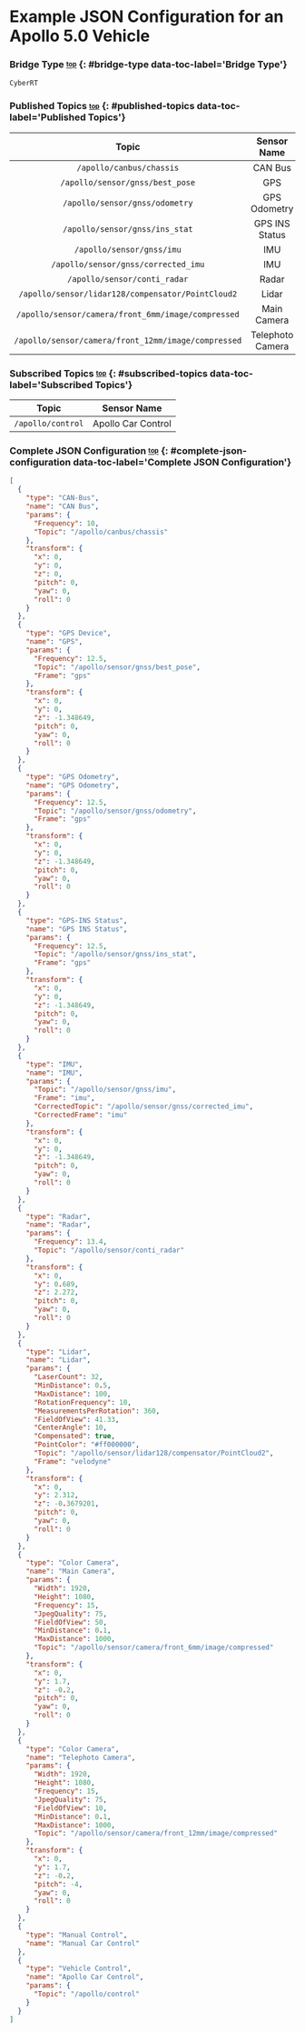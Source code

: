 # <a name="top"></a>Example JSON Configuration for an Apollo 5.0 Vehicle

### Bridge Type <sub><sup>[top](#top)</sup></sub> {: #bridge-type data-toc-label='Bridge Type'}

`CyberRT`

### Published Topics <sub><sup>[top](#top)</sup></sub> {: #published-topics data-toc-label='Published Topics'}

|Topic|Sensor Name|
|:-:|:-:|
|`/apollo/canbus/chassis`|CAN Bus|
|`/apollo/sensor/gnss/best_pose`|GPS|
|`/apollo/sensor/gnss/odometry`|GPS Odometry|
|`/apollo/sensor/gnss/ins_stat`|GPS INS Status|
|`/apollo/sensor/gnss/imu`|IMU|
|`/apollo/sensor/gnss/corrected_imu`|IMU|
|`/apollo/sensor/conti_radar`|Radar|
|`/apollo/sensor/lidar128/compensator/PointCloud2`|Lidar|
|`/apollo/sensor/camera/front_6mm/image/compressed`|Main Camera|
|`/apollo/sensor/camera/front_12mm/image/compressed`|Telephoto Camera|

### Subscribed Topics <sub><sup>[top](#top)</sup></sub> {: #subscribed-topics data-toc-label='Subscribed Topics'}

|Topic|Sensor Name|
|:-:|:-:|
|`/apollo/control`|Apollo Car Control|

### Complete JSON Configuration <sub><sup>[top](#top)</sup></sub> {: #complete-json-configuration data-toc-label='Complete JSON Configuration'}

```JSON
[
  {
    "type": "CAN-Bus",
    "name": "CAN Bus",
    "params": {
      "Frequency": 10,
      "Topic": "/apollo/canbus/chassis"
    },
    "transform": {
      "x": 0,
      "y": 0,
      "z": 0,
      "pitch": 0,
      "yaw": 0,
      "roll": 0
    }
  },
  {
    "type": "GPS Device",
    "name": "GPS",
    "params": {
      "Frequency": 12.5,
      "Topic": "/apollo/sensor/gnss/best_pose",
      "Frame": "gps"
    },
    "transform": {
      "x": 0,
      "y": 0,
      "z": -1.348649,
      "pitch": 0,
      "yaw": 0,
      "roll": 0
    }
  },
  {
    "type": "GPS Odometry",
    "name": "GPS Odometry",
    "params": {
      "Frequency": 12.5,
      "Topic": "/apollo/sensor/gnss/odometry",
      "Frame": "gps"
    },
    "transform": {
      "x": 0,
      "y": 0,
      "z": -1.348649,
      "pitch": 0,
      "yaw": 0,
      "roll": 0
    }
  },
  {
    "type": "GPS-INS Status",
    "name": "GPS INS Status",
    "params": {
      "Frequency": 12.5,
      "Topic": "/apollo/sensor/gnss/ins_stat",
      "Frame": "gps"
    },
    "transform": {
      "x": 0,
      "y": 0,
      "z": -1.348649,
      "pitch": 0,
      "yaw": 0,
      "roll": 0
    }
  },
  {
    "type": "IMU",
    "name": "IMU",
    "params": {
      "Topic": "/apollo/sensor/gnss/imu",
      "Frame": "imu",
      "CorrectedTopic": "/apollo/sensor/gnss/corrected_imu",
      "CorrectedFrame": "imu"
    },
    "transform": {
      "x": 0,
      "y": 0,
      "z": -1.348649,
      "pitch": 0,
      "yaw": 0,
      "roll": 0
    }
  },
  {
	"type": "Radar",
	"name": "Radar",
	"params": {
	  "Frequency": 13.4,
	  "Topic": "/apollo/sensor/conti_radar"
	},
	"transform": {
	  "x": 0,
	  "y": 0.689,
	  "z": 2.272,
	  "pitch": 0,
	  "yaw": 0,
	  "roll": 0
	}
  },
  {
    "type": "Lidar",
    "name": "Lidar",
    "params": {
      "LaserCount": 32,
      "MinDistance": 0.5,
      "MaxDistance": 100,
      "RotationFrequency": 10,
      "MeasurementsPerRotation": 360,
      "FieldOfView": 41.33,
      "CenterAngle": 10,
      "Compensated": true,
      "PointColor": "#ff000000",
      "Topic": "/apollo/sensor/lidar128/compensator/PointCloud2",
      "Frame": "velodyne"
    },
    "transform": {
      "x": 0,
      "y": 2.312,
      "z": -0.3679201,
      "pitch": 0,
      "yaw": 0,
      "roll": 0
    }
  },
  {
    "type": "Color Camera",
    "name": "Main Camera",
    "params": {
      "Width": 1920,
      "Height": 1080,
      "Frequency": 15,
      "JpegQuality": 75,
      "FieldOfView": 50,
      "MinDistance": 0.1,
      "MaxDistance": 1000,
      "Topic": "/apollo/sensor/camera/front_6mm/image/compressed"
    },
    "transform": {
      "x": 0,
      "y": 1.7,
      "z": -0.2,
      "pitch": 0,
      "yaw": 0,
      "roll": 0
    }
  },
  {
    "type": "Color Camera",
    "name": "Telephoto Camera",
    "params": {
      "Width": 1920,
      "Height": 1080,
      "Frequency": 15,
      "JpegQuality": 75,
      "FieldOfView": 10,
      "MinDistance": 0.1,
      "MaxDistance": 1000,
      "Topic": "/apollo/sensor/camera/front_12mm/image/compressed"
    },
    "transform": {
      "x": 0,
      "y": 1.7,
      "z": -0.2,
      "pitch": -4,
      "yaw": 0,
      "roll": 0
    }
  },
  {
    "type": "Manual Control",
    "name": "Manual Car Control"
  },
  {
    "type": "Vehicle Control",
    "name": "Apollo Car Control",
    "params": {
      "Topic": "/apollo/control"
    }
  }
]
```
